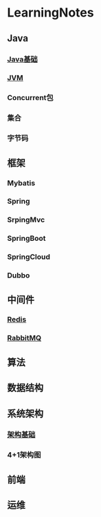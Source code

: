 # LearningNotes
## Java
### [Java基础](./Java/Java基础.md)
### [JVM](./Java/JVM.md)
### Concurrent包
### 集合
### 字节码
## 框架
### Mybatis
### Spring
### SrpingMvc
### SpringBoot
### SpringCloud
### Dubbo
## 中间件
### [Redis](./Middleware/Redis.md)
### [RabbitMQ](./Middleware/RabbitMQ.md)
## 算法
## 数据结构
## 系统架构
### [架构基础](./Architecture/架构基础.md)
### 4+1架构图
## 前端
## 运维